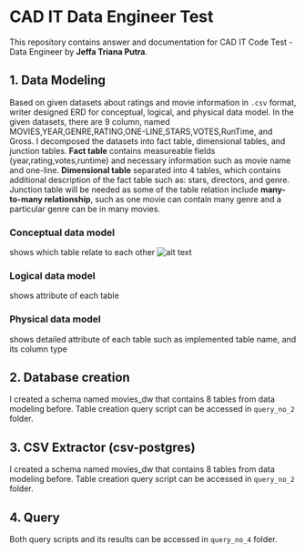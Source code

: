# CAD IT Data Engineer Test
This repository contains answer and documentation for CAD IT Code Test - Data Engineer by **Jeffa Triana Putra**.

## 1. Data Modeling
Based on given datasets about ratings and movie information in  `.csv` format, writer designed ERD for conceptual, logical, and physical data model.
In the given datasets, there are 9 column, named MOVIES,YEAR,GENRE,RATING,ONE-LINE,STARS,VOTES,RunTime, and Gross. I decomposed the datasets into fact table, dimensional tables, and junction tables. **Fact table** contains measureable fields (year,rating,votes,runtime) and necessary information such as movie name and one-line. **Dimensional table** separated into 4 tables, which contains additional description of the fact table such as: stars, directors, and genre. Junction table will be needed as some of the table relation include **many-to-many relationship**, such as one movie can contain many genre and a particular genre can be in many movies.

### Conceptual data model
shows which table relate to each other
![alt text](https://github.com/jeffatp14/CadITDataEngTest/blob/main/data_modelling/conceptual_data%20model.jpeg)

### Logical data model
shows attribute of each table

### Physical data model
shows detailed attribute of each table such as implemented table name, and its column type

## 2. Database creation
I created a schema named movies_dw that contains 8 tables from data modeling before. Table creation query script can be accessed in `query_no_2` folder.

## 3. CSV Extractor (csv-postgres)
I created a schema named movies_dw that contains 8 tables from data modeling before. Table creation query script can be accessed in `query_no_2` folder.

## 4. Query
Both query scripts and its results can be accessed in `query_no_4` folder.
